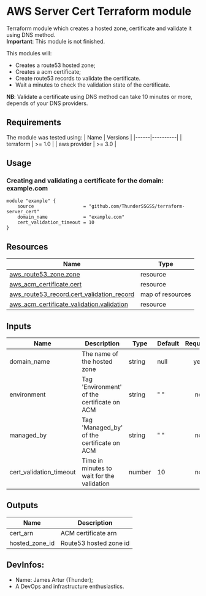 # AWS Server Cert Terraform module

Terraform module which creates a hosted zone, certificate and validate it using DNS method.<br>
**Important**: This module is not finished.

This modules will:
* Creates a route53 hosted zone;
* Creates a acm certificate;
* Create route53 records to validate the certificate.
* Wait a minutes to check the validation state of the certificate.

**NB**: Validate a certificate using DNS method can take 10 minutes or more, depends of your DNS providers.


## Requirements
The module was tested using:
| Name | Versions |
|------|----------|
| terraform | >= 1.0 |
| aws provider | >= 3.0 |

## Usage

### Creating and validating a certificate for the domain: example.com
```hcl
module "example" {
    source                  = "github.com/ThunderSSGSS/terraform-server_cert"
    domain_name             = "example.com"
    cert_validation_timeout = 10
}
```

## Resources

| Name | Type |
|------|------|
| [aws_route53_zone.zone](https://registry.terraform.io/providers/hashicorp/aws/3.6.0/docs/data-sources/route53_zone) | resource |
| [aws_acm_certificate.cert](https://registry.terraform.io/providers/hashicorp/aws/3.11.0/docs/resources/acm_certificate) |  resource |
| [aws_route53_record.cert_validation_record](https://registry.terraform.io/providers/hashicorp/aws/latest/docs/resources/route53_record) | map of resources |
| [aws_acm_certificate_validation.validation](https://registry.terraform.io/providers/hashicorp/aws/latest/docs/resources/acm_certificate_validation) | resource |

## Inputs

| Name | Description | Type | Default | Required |
|------|-------------|------|---------|:--------:|
| domain_name | The name of the hosted zone | string | null | yes |
| environment | Tag 'Environment' of the certificate on ACM | string | " " | no |
| managed_by | Tag 'Managed_by' of the certificate on ACM | string | " " | no |
| cert_validation_timeout | Time in minutes to wait for the validation | number | 10 | no |

## Outputs

| Name | Description |
|------|-------------|
| cert_arn | ACM certificate arn |
| hosted_zone_id | Route53 hosted zone id |


## DevInfos:
- Name: James Artur (Thunder);
- A DevOps and infrastructure enthusiastics.